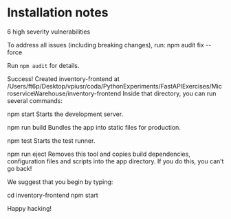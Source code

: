 # Installation notes
6 high severity vulnerabilities

To address all issues (including breaking changes), run:
  npm audit fix --force

Run `npm audit` for details.

Success! Created inventory-frontend at /Users/ft6p/Desktop/vpiusr/coda/PythonExperiments/FastAPIExercises/MicroserviceWarehouse/inventory-frontend
Inside that directory, you can run several commands:

  npm start
    Starts the development server.

  npm run build
    Bundles the app into static files for production.

  npm test
    Starts the test runner.

  npm run eject
    Removes this tool and copies build dependencies, configuration files
    and scripts into the app directory. If you do this, you can’t go back!

We suggest that you begin by typing:

  cd inventory-frontend
  npm start

Happy hacking!